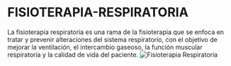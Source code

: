 # FISIOTERAPIA-RESPIRATORIA
La fisioterapia respiratoria es una rama de la fisioterapia que se enfoca en tratar y prevenir alteraciones del sistema respiratorio, con el objetivo de mejorar la ventilación, el intercambio gaseoso, la función muscular respiratoria y la calidad de vida del paciente.
![Fisioterapia Respiratoria](https://github.com/user-attachments/assets/b4fcd5bf-7451-4c61-bc5d-608baa088ef7)
